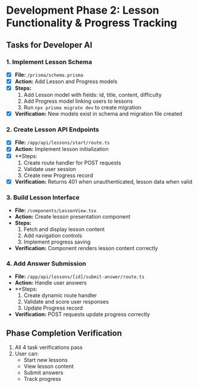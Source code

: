 # Development Phase 2: Lesson Functionality & Progress Tracking

## Tasks for Developer AI

### 1. Implement Lesson Schema
- [x] **File:** `/prisma/schema.prisma`
- [x] **Action:** Add Lesson and Progress models
- [x] **Steps:**
  1. Add Lesson model with fields: id, title, content, difficulty
  2. Add Progress model linking users to lessons
  3. Run `npx prisma migrate dev` to create migration
- [x] **Verification:** New models exist in schema and migration file created

### 2. Create Lesson API Endpoints
- [x] **File:** `/app/api/lessons/start/route.ts`
- [x] **Action:** Implement lesson initialization
- [x] **Steps:
  1. Create route handler for POST requests
  2. Validate user session
  3. Create new Progress record
- [x] **Verification:** Returns 401 when unauthenticated, lesson data when valid

### 3. Build Lesson Interface
- **File:** `/components/LessonView.tsx`
- **Action:** Create lesson presentation component
- **Steps:**
  1. Fetch and display lesson content
  2. Add navigation controls
  3. Implement progress saving
- **Verification:** Component renders lesson content correctly

### 4. Add Answer Submission
- **File:** `/app/api/lessons/[id]/submit-answer/route.ts`
- **Action:** Handle user answers
- **Steps:
  1. Create dynamic route handler
  2. Validate and score user responses
  3. Update Progress record
- **Verification:** POST requests update progress correctly

## Phase Completion Verification
1. All 4 task verifications pass
2. User can:
   - Start new lessons
   - View lesson content
   - Submit answers
   - Track progress